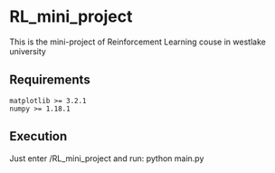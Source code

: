 # RL_mini_project
This is the mini-project of Reinforcement Learning couse in westlake university


## Requirements
    matplotlib >= 3.2.1
    numpy >= 1.18.1

## Execution
Just enter /RL_mini_project and run:
python main.py

